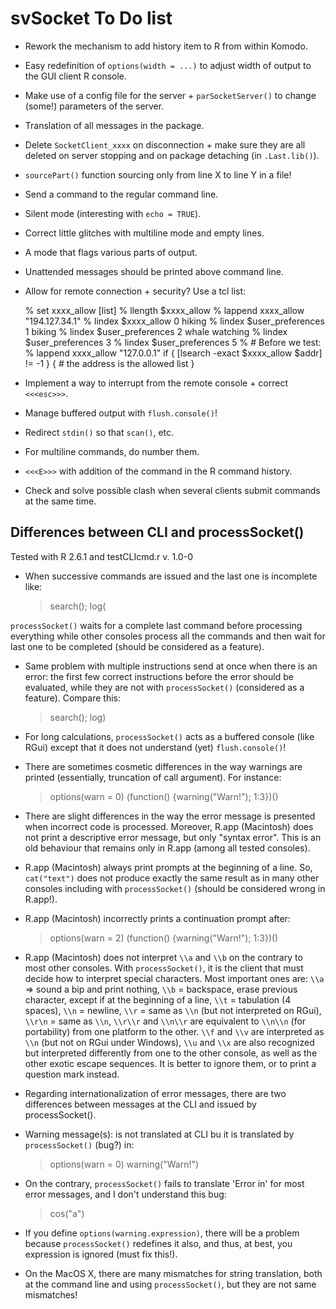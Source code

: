 # svSocket To Do list

- Rework the mechanism to add history item to R from within Komodo.

- Easy redefinition of `options(width = ...)` to adjust width of output to the GUI client R console.

- Make use of a config file for the server + `parSocketServer()` to change (some!) parameters of the server.

- Translation of all messages in the package.

- Delete `SocketClient_xxxx` on disconnection + make sure they are all deleted on server stopping and on package detaching (in `.Last.lib()`).

- `sourcePart()` function sourcing only from line X to line Y in a file!

- Send a command to the regular command line.

- Silent mode (interesting with `echo = TRUE`).

- Correct little glitches with multiline mode and empty lines.

- A mode that flags various parts of output.

- Unattended messages should be printed above command line.

- Allow for remote connection + security? Use a tcl list:

    % set xxxx_allow [list]
    % llength $xxxx_allow
    % lappend xxxx_allow "194.127.34.1"
    % lindex $xxxx_allow 0
    hiking
    % lindex $user_preferences 1
    biking
    % lindex $user_preferences 2
    whale watching
    % lindex $user_preferences 3
    % lindex $user_preferences 5
    % # Before we test:
    % lappend xxxx_allow "127.0.0.1"
    if { [lsearch -exact $xxxx_allow $addr] != -1 } {
        # the address is the allowed list
    }

- Implement a way to interrupt from the remote console + correct `<<<esc>>>`.

- Manage buffered output with `flush.console()`!

- Redirect `stdin()` so that `scan()`, etc.

- For multiline commands, do number them.

- `<<<E>>>` with addition of the command in the R command history.

- Check and solve possible clash when several clients submit commands at the same time.

## Differences between CLI and processSocket()

Tested with R 2.6.1 and testCLIcmd.r v. 1.0-0

- When successive commands are issued and the last one is incomplete like:

    > search(); log(

`processSocket()` waits for a complete last command before processing everything while other consoles process all the commands and then wait for last one to be completed (should be considered as a feature).

- Same problem with multiple instructions send at once when there is an error:
  the first few correct instructions before the error should be evaluated, while
  they are not with `processSocket()` (considered as a feature). Compare this:

    > search(); log)

- For long calculations, `processSocket()` acts as a buffered console (like RGui) except that it does not understand (yet) `flush.console()`!

- There are sometimes cosmetic differences in the way warnings are printed (essentially, truncation of call argument). For instance:

   > options(warn = 0)
   > (function() {warning("Warn!"); 1:3})()

- There are slight differences in the way the error message is presented when
incorrect code is processed. Moreover, R.app (Macintosh) does not print a
descriptive error message, but only "syntax error". This is an old behaviour
that remains only in R.app (among all tested consoles).

- R.app (Macintosh) always print prompts at the beginning of a line. So, `cat("text")` does not produce exactly the same result as in many other consoles including with `processSocket()` (should be considered wrong in R.app!).

- R.app (Macintosh) incorrectly prints a continuation prompt after:

    > options(warn = 2)
    > (function() {warning("Warn!"); 1:3})()

- R.app (Macintosh) does not interpret `\\a` and `\\b` on the contrary to most other consoles. With `processSocket()`, it is the client that must decide how to interpret special characters. Most important ones are: `\\a` => sound a bip and print nothing, `\\b` = backspace, erase previous character, except if at the beginning of a line, `\\t` = tabulation (4 spaces), `\\n` = newline, `\\r` = same as `\\n` (but not interpreted on RGui), `\\r\n` = same as `\\n`, `\\r\\r` and `\\n\\r` are equivalent to `\\n\\n` (for portability) from one platform to the other. `\\f` and `\\v` are interpreted as `\\n` (but not on RGui under Windows), `\\u` and `\\x` are also recognized but interpreted differently from one to the other console, as well as the other exotic escape sequences. It is better to ignore them, or to print a question mark instead.

- Regarding internationalization of error messages, there are two differences between messages at the CLI and issued by processSocket().

- Warning message(s): is not translated at CLI bu it is translated by `processSocket()` (bug?) in:

    > options(warn = 0)
    > warning("Warn!")

- On the contrary, `processSocket()` fails to translate 'Error in' for most
  error messages, and I don't understand this bug:

    > cos("a")

- If you define `options(warning.expression)`, there will be a problem because `processSocket()` redefines it also, and thus, at best, you expression is ignored (must fix this!).

- On the MacOS X, there are many mismatches for string translation, both at the command line and using `processSocket()`, but they are not same mismatches!
